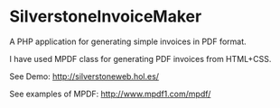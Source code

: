SilverstoneInvoiceMaker
=======================

A PHP application for generating simple invoices in PDF format.

I have used MPDF class for generating PDF invoices from HTML+CSS.

See Demo: http://silverstoneweb.hol.es/

See examples of MPDF: http://www.mpdf1.com/mpdf/
